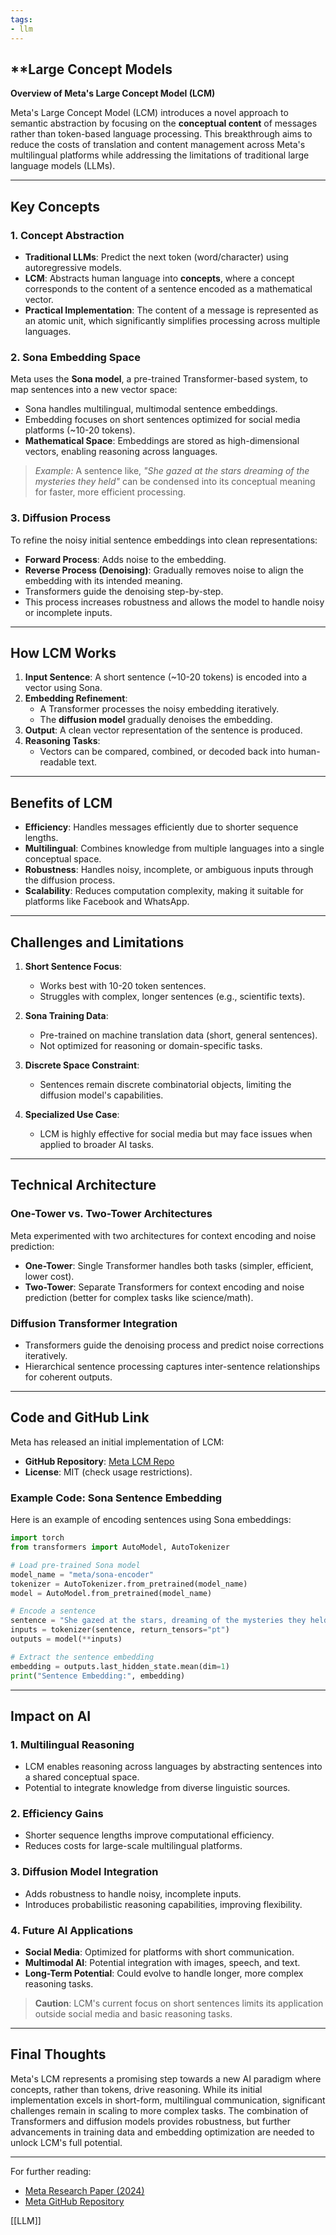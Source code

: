 ```yaml
---
tags:
- llm
---
```

## **Large Concept Models

**Overview of Meta's Large Concept Model (LCM)**

Meta's Large Concept Model (LCM) introduces a novel approach to semantic abstraction by focusing on the **conceptual content** of messages rather than token-based language processing. This breakthrough aims to reduce the costs of translation and content management across Meta's multilingual platforms while addressing the limitations of traditional large language models (LLMs).

---

## Key Concepts

### 1. **Concept Abstraction**

- **Traditional LLMs**: Predict the next token (word/character) using autoregressive models.
- **LCM**: Abstracts human language into **concepts**, where a concept corresponds to the content of a sentence encoded as a mathematical vector.
- **Practical Implementation**: The content of a message is represented as an atomic unit, which significantly simplifies processing across multiple languages.

### 2. **Sona Embedding Space**

Meta uses the **Sona model**, a pre-trained Transformer-based system, to map sentences into a new vector space:

- Sona handles multilingual, multimodal sentence embeddings.
- Embedding focuses on short sentences optimized for social media platforms (~10-20 tokens).
- **Mathematical Space**: Embeddings are stored as high-dimensional vectors, enabling reasoning across languages.

> _Example:_ A sentence like, _"She gazed at the stars dreaming of the mysteries they held"_ can be condensed into its conceptual meaning for faster, more efficient processing.

### 3. **Diffusion Process**

To refine the noisy initial sentence embeddings into clean representations:

- **Forward Process**: Adds noise to the embedding.
- **Reverse Process (Denoising)**: Gradually removes noise to align the embedding with its intended meaning.
- Transformers guide the denoising step-by-step.
- This process increases robustness and allows the model to handle noisy or incomplete inputs.

---

## How LCM Works

1. **Input Sentence**: A short sentence (~10-20 tokens) is encoded into a vector using Sona.
2. **Embedding Refinement**:
    - A Transformer processes the noisy embedding iteratively.
    - The **diffusion model** gradually denoises the embedding.
3. **Output**: A clean vector representation of the sentence is produced.
4. **Reasoning Tasks**:
    - Vectors can be compared, combined, or decoded back into human-readable text.

---

## Benefits of LCM

- **Efficiency**: Handles messages efficiently due to shorter sequence lengths.
- **Multilingual**: Combines knowledge from multiple languages into a single conceptual space.
- **Robustness**: Handles noisy, incomplete, or ambiguous inputs through the diffusion process.
- **Scalability**: Reduces computation complexity, making it suitable for platforms like Facebook and WhatsApp.

---

## Challenges and Limitations

1. **Short Sentence Focus**:
    
    - Works best with 10-20 token sentences.
    - Struggles with complex, longer sentences (e.g., scientific texts).
2. **Sona Training Data**:
    
    - Pre-trained on machine translation data (short, general sentences).
    - Not optimized for reasoning or domain-specific tasks.
3. **Discrete Space Constraint**:
    
    - Sentences remain discrete combinatorial objects, limiting the diffusion model's capabilities.
4. **Specialized Use Case**:
    
    - LCM is highly effective for social media but may face issues when applied to broader AI tasks.

---

## Technical Architecture

### **One-Tower vs. Two-Tower Architectures**

Meta experimented with two architectures for context encoding and noise prediction:

- **One-Tower**: Single Transformer handles both tasks (simpler, efficient, lower cost).
- **Two-Tower**: Separate Transformers for context encoding and noise prediction (better for complex tasks like science/math).

### **Diffusion Transformer Integration**

- Transformers guide the denoising process and predict noise corrections iteratively.
- Hierarchical sentence processing captures inter-sentence relationships for coherent outputs.

---

## Code and GitHub Link

Meta has released an initial implementation of LCM:

- **GitHub Repository**: [Meta LCM Repo](https://github.com/facebookresearch/large-concept-model)
- **License**: MIT (check usage restrictions).

### Example Code: Sona Sentence Embedding

Here is an example of encoding sentences using Sona embeddings:

```python
import torch
from transformers import AutoModel, AutoTokenizer

# Load pre-trained Sona model
model_name = "meta/sona-encoder"
tokenizer = AutoTokenizer.from_pretrained(model_name)
model = AutoModel.from_pretrained(model_name)

# Encode a sentence
sentence = "She gazed at the stars, dreaming of the mysteries they held."
inputs = tokenizer(sentence, return_tensors="pt")
outputs = model(**inputs)

# Extract the sentence embedding
embedding = outputs.last_hidden_state.mean(dim=1)
print("Sentence Embedding:", embedding)
```

---

## Impact on AI

### **1. Multilingual Reasoning**

- LCM enables reasoning across languages by abstracting sentences into a shared conceptual space.
- Potential to integrate knowledge from diverse linguistic sources.

### **2. Efficiency Gains**

- Shorter sequence lengths improve computational efficiency.
- Reduces costs for large-scale multilingual platforms.

### **3. Diffusion Model Integration**

- Adds robustness to handle noisy, incomplete inputs.
- Introduces probabilistic reasoning capabilities, improving flexibility.

### **4. Future AI Applications**

- **Social Media**: Optimized for platforms with short communication.
- **Multimodal AI**: Potential integration with images, speech, and text.
- **Long-Term Potential**: Could evolve to handle longer, more complex reasoning tasks.

> **Caution**: LCM's current focus on short sentences limits its application outside social media and basic reasoning tasks.

---

## Final Thoughts

Meta's LCM represents a promising step towards a new AI paradigm where concepts, rather than tokens, drive reasoning. While its initial implementation excels in short-form, multilingual communication, significant challenges remain in scaling to more complex tasks. The combination of Transformers and diffusion models provides robustness, but further advancements in training data and embedding optimization are needed to unlock LCM's full potential.

---

For further reading:

- [Meta Research Paper (2024)](https://example.com/meta-lcm-paper)
- [Meta GitHub Repository](https://github.com/facebookresearch/large-concept-model)

[[LLM]]  